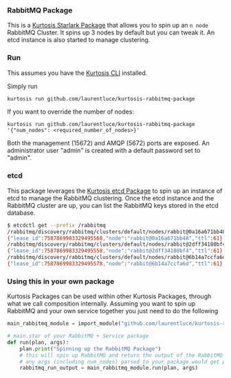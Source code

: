### RabbitMQ Package

This is a [Kurtosis Starlark Package](https://docs.kurtosis.com/quickstart) that allows you to spin up an `n node` RabbitMQ Cluster. It spins up 3 nodes by default but you can tweak it. An etcd instance is also started to manage clustering.

### Run

This assumes you have the [Kurtosis CLI](https://docs.kurtosis.com/cli) installed.

Simply run

```bash
kurtosis run github.com/laurentluce/kurtosis-rabbitmq-package
```

If you want to override the number of nodes:

```
kurtosis run github.com/laurentluce/kurtosis-rabbitmq-package '{"num_nodes": <required_number_of_nodes>}'
```

Both the management (15672) and AMQP (5672) ports are exposed.  An administrator user "admin" is created with a default password set to "admin".

### etcd

This package leverages the [Kurtosis etcd Package](https://github.com/laurentluce/kurtosis-etcd-package) to spin up an instance of etcd to manage the RabbitMQ clustering.  Once the etcd instance and the RabbitMQ cluster are up, you can list the RabbitMQ keys stored in the etcd database.

```bash
$ etcdctl get --prefix /rabbitmq
/rabbitmq/discovery/rabbitmq/clusters/default/nodes/rabbit@0a16a671bb48
{"lease_id":7587869983329495568,"node":"rabbit@0a16a671bb48","ttl":61}
/rabbitmq/discovery/rabbitmq/clusters/default/nodes/rabbit@2dff34180bf4
{"lease_id":7587869983329495558,"node":"rabbit@2dff34180bf4","ttl":61}
/rabbitmq/discovery/rabbitmq/clusters/default/nodes/rabbit@6b14a7ccfa6d
{"lease_id":7587869983329495578,"node":"rabbit@6b14a7ccfa6d","ttl":61}
```

### Using this in your own package

Kurtosis Packages can be used within other Kurtosis Packages, through what we call composition internally. Assuming you want to spin up RabbitMQ and your own service
together you just need to do the following

```py
main_rabbitmq_module = import_module("github.com/laurentluce/kurtosis-rabbitmq-package/main.star")

# main.star of your RabbitMQ + Service package
def run(plan, args):
    plan.print("Spinning up the RabbitMQ Package")
    # this will spin up RabbitMQ and return the output of the RabbitMQ package [rabbitmq-node-0 .. rabbitmq-node-n]
    # any args (including num_nodes) parsed to your package would get passed down to the RabbitMQ Package
    rabbitmq_run_output = main_rabbitmq_module.run(plan, args)
```
